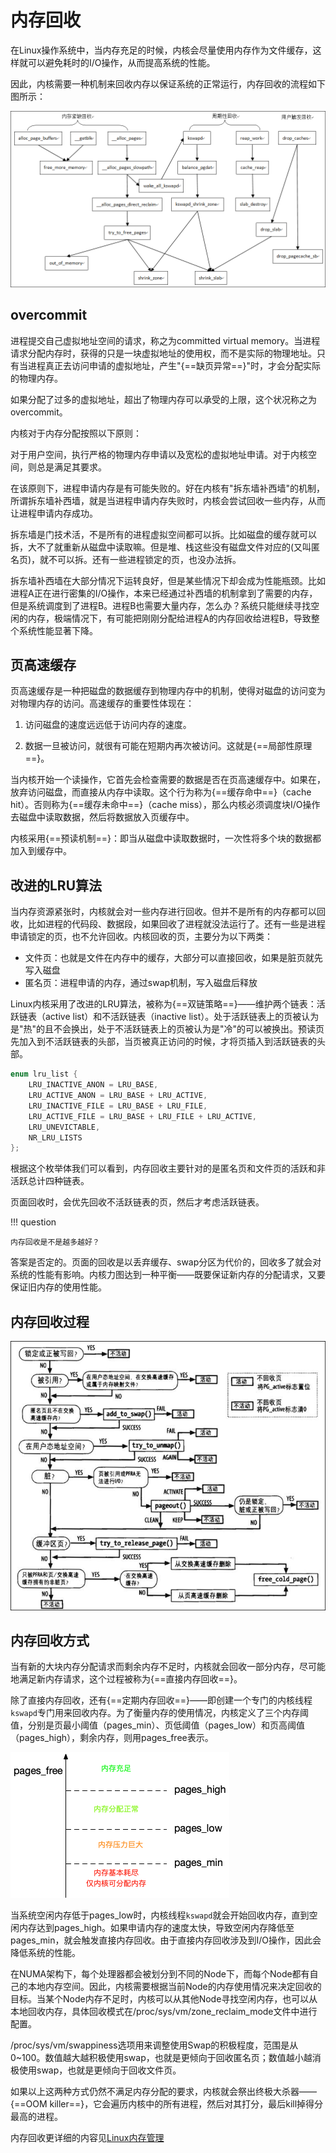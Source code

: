 # 内存回收

在Linux操作系统中，当内存充足的时候，内核会尽量使用内存作为文件缓存，这样就可以避免耗时的I/O操作，从而提高系统的性能。

因此，内核需要一种机制来回收内存以保证系统的正常运行，内存回收的流程如下图所示：

![内存回收](../../images/kernel/recycle.png)

## overcommit

进程提交自己虚拟地址空间的请求，称之为committed virtual memory。当进程请求分配内存时，获得的只是一块虚拟地址的使用权，而不是实际的物理地址。只有当进程真正去访问申请的虚拟地址，产生"{==缺页异常==}"时，才会分配实际的物理内存。

如果分配了过多的虚拟地址，超出了物理内存可以承受的上限，这个状况称之为overcommit。

内核对于内存分配按照以下原则：

对于用户空间，执行严格的物理内存申请以及宽松的虚拟地址申请。对于内核空间，则总是满足其要求。

在该原则下，进程申请内存是有可能失败的。好在内核有"拆东墙补西墙"的机制，所谓拆东墙补西墙，就是当进程申请内存失败时，内核会尝试回收一些内存，从而让进程申请内存成功。

拆东墙是门技术活，不是所有的进程虚拟空间都可以拆。比如磁盘的缓存就可以拆，大不了就重新从磁盘中读取嘛。但是堆、栈这些没有磁盘文件对应的(又叫匿名页)，就不可以拆。还有一些进程锁定的页，也没办法拆。

拆东墙补西墙在大部分情况下运转良好，但是某些情况下却会成为性能瓶颈。比如进程A正在进行密集的I/O操作，本来已经通过补西墙的机制拿到了需要的内存，但是系统调度到了进程B。进程B也需要大量内存，怎么办？系统只能继续寻找空闲的内存，极端情况下，有可能把刚刚分配给进程A的内存回收给进程B，导致整个系统性能显著下降。

## 页高速缓存

页高速缓存是一种把磁盘的数据缓存到物理内存中的机制，使得对磁盘的访问变为对物理内存的访问。高速缓存的重要性体现在：

1. 访问磁盘的速度远远低于访问内存的速度。

2. 数据一旦被访问，就很有可能在短期内再次被访问。这就是{==局部性原理==}。

当内核开始一个读操作，它首先会检查需要的数据是否在页高速缓存中。如果在，放弃访问磁盘，而直接从内存中读取。这个行为称为{==缓存命中==}（cache hit）。否则称为{==缓存未命中==}（cache miss），那么内核必须调度块I/O操作去磁盘中读取数据，然后将数据放入页缓存中。

内核采用{==预读机制==}：即当从磁盘中读取数据时，一次性将多个块的数据都加入到缓存中。

## 改进的LRU算法

当内存资源紧张时，内核就会对一些内存进行回收。但并不是所有的内存都可以回收，比如进程的代码段、数据段，如果回收了进程就没法运行了。还有一些是进程申请锁定的页，也不允许回收。内核回收的页，主要分为以下两类：

- 文件页：也就是文件在内存中的缓存，大部分可以直接回收，如果是脏页就先写入磁盘
- 匿名页：进程申请的内存，通过swap机制，写入磁盘后释放
  
Linux内核采用了改进的LRU算法，被称为{==双链策略==}——维护两个链表：活跃链表（active list）和不活跃链表（inactive list）。处于活跃链表上的页被认为是"热"的且不会换出，处于不活跃链表上的页被认为是"冷"的可以被换出。预读页先加入到不活跃链表的头部，当页被真正访问的时候，才将页插入到活跃链表的头部。

```C title="mmzone.h"
enum lru_list {
	LRU_INACTIVE_ANON = LRU_BASE,
	LRU_ACTIVE_ANON = LRU_BASE + LRU_ACTIVE,
	LRU_INACTIVE_FILE = LRU_BASE + LRU_FILE,
	LRU_ACTIVE_FILE = LRU_BASE + LRU_FILE + LRU_ACTIVE,
	LRU_UNEVICTABLE,
	NR_LRU_LISTS
};
```

根据这个枚举体我们可以看到，内存回收主要针对的是匿名页和文件页的活跃和非活跃总计四种链表。

页面回收时，会优先回收不活跃链表的页，然后才考虑活跃链表。

!!! question

	内存回收是不是越多越好？

答案是否定的。页面的回收是以丢弃缓存、swap分区为代价的，回收多了就会对系统的性能有影响。内核力图达到一种平衡——既要保证新内存的分配请求，又要保证旧内存的使用性能。

## 内存回收过程

![shrink page_list](../../images/kernel/shrink_pagelist.png)

## 内存回收方式

当有新的大块内存分配请求而剩余内存不足时，内核就会回收一部分内存，尽可能地满足新内存请求，这个过程被称为{==直接内存回收==}。

除了直接内存回收，还有{==定期内存回收==}——即创建一个专门的内核线程`kswapd`专门用来回收内存。为了衡量内存的使用情况，内核定义了三个内存阈值，分别是页最小阈值（pages_min）、页低阈值（pages_low）和页高阈值（pages_high），剩余内存，则用pages_free表示。

![内存情况](../../images/kernel/pages_free.webp)

当系统空闲内存低于pages_low时，内核线程`kswapd`就会开始回收内存，直到空闲内存达到pages_high。如果申请内存的速度太快，导致空闲内存降低至pages_min，就会触发直接内存回收。由于直接内存回收涉及到I/O操作，因此会降低系统的性能。

在NUMA架构下，每个处理器都会被划分到不同的Node下，而每个Node都有自己的本地内存空间。因此，内核需要根据当前Node的内存使用情况来决定回收的目标。当某个Node内存不足时，内核可以从其他Node寻找空闲内存，也可以从本地回收内存，具体回收模式在/proc/sys/vm/zone_reclaim_mode文件中进行配置。

/proc/sys/vm/swappiness选项用来调整使用Swap的积极程度，范围是从0~100。数值越大越积极使用swap，也就是更倾向于回收匿名页；数值越小越消极使用swap，也就是更倾向于回收文件页。

如果以上这两种方式仍然不满足内存分配的要求，内核就会祭出终极大杀器——{==OOM killer==}，它会遍历内核中的所有进程，然后对其打分，最后kill掉得分最高的进程。

内存回收更详细的内容见[Linux内存管理](https://www.bilibili.com/cheese/play/ep119458?csource=common_myclass_purchasedlecture_null&spm_id_from=333.874.selfDef.mine_paid_list)